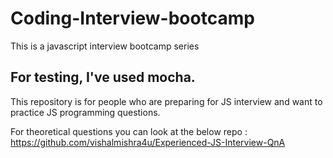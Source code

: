 # Coding-Interview-bootcamp

This is a javascript interview bootcamp series

## For testing, I've used mocha.

This repository is for people who are preparing for JS interview and want to <br/>
practice JS programming questions.

For theoretical questions you can look at the below repo :<br/>
https://github.com/vishalmishra4u/Experienced-JS-Interview-QnA

